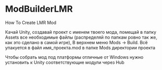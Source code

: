 # ModBuilderLMR
How To Create LMR Mod

Качай Unity, создавай проект с именем твоего мода, помещай в папку Assets все необходимые файлы (распределяй по папкам ровно так же, как это сделано в самой игре), В верхнем меню Mods -> Build. Всё упакуется в файл имя_проекта.mod в папке Mods директории проекта

Чтобы собрать мод под платформы отличные от Windows нужно установить к Unity соответствующие модули через Hub
